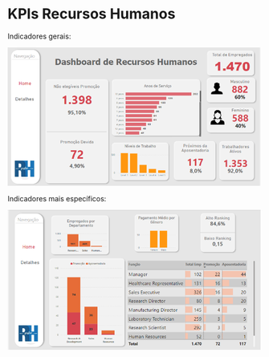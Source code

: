 # KPIs Recursos Humanos


Indicadores gerais:
<div align="center">
  <img src="https://github.com/CamilaDeAlm/KPIs-Recursos-Humanos/blob/main/folder/Captura%20de%20tela%202024-10-31%20115807.png" alt="Exemplo" width="largura" height="altura">
</div>

Indicadores mais específicos:
<div align="center">
  <img src="https://github.com/CamilaDeAlm/KPIs-Recursos-Humanos/blob/main/folder/Captura%20de%20tela%202024-10-31%20115828.png" alt="Exemplo" width="largura" height="altura">
</div>
